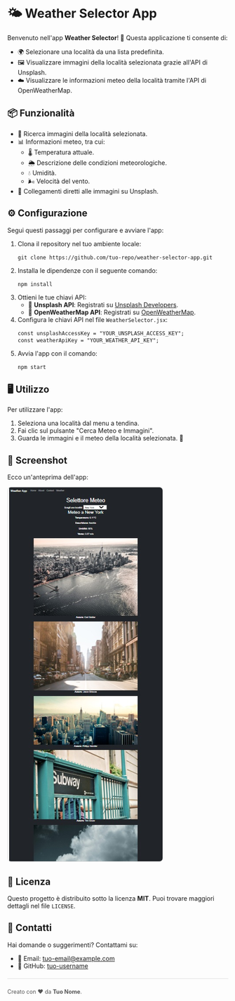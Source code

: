 <!DOCTYPE html>
<html lang="en">
<head>
  <meta charset="UTF-8">
  <meta name="viewport" content="width=device-width, initial-scale=1.0">
</head>
<body>
  <h1>🌤️ Weather Selector App</h1>
  <p>Benvenuto nell'app <strong>Weather Selector</strong>! 🚀 Questa applicazione ti consente di:</p>
  <ul>
    <li>🌍 Selezionare una località da una lista predefinita.</li>
    <li>🖼️ Visualizzare immagini della località selezionata grazie all'API di Unsplash.</li>
    <li>☁️ Visualizzare le informazioni meteo della località tramite l'API di OpenWeatherMap.</li>
  </ul>

  <h2>📦 Funzionalità</h2>
  <ul>
    <li>🔎 Ricerca immagini della località selezionata.</li>
    <li>📊 Informazioni meteo, tra cui:
      <ul>
        <li>🌡️ Temperatura attuale.</li>
        <li>🌦️ Descrizione delle condizioni meteorologiche.</li>
        <li>💧 Umidità.</li>
        <li>🌬️ Velocità del vento.</li>
      </ul>
    </li>
    <li>🔗 Collegamenti diretti alle immagini su Unsplash.</li>
  </ul>

  <h2>⚙️ Configurazione</h2>
  <p>Segui questi passaggi per configurare e avviare l'app:</p>
  <ol>
    <li>Clona il repository nel tuo ambiente locale:
      <pre><code>git clone https://github.com/tuo-repo/weather-selector-app.git</code></pre>
    </li>
    <li>Installa le dipendenze con il seguente comando:
      <pre><code>npm install</code></pre>
    </li>
    <li>Ottieni le tue chiavi API:
      <ul>
        <li>🔑 <strong>Unsplash API</strong>: Registrati su <a href="https://unsplash.com/developers" target="_blank">Unsplash Developers</a>.</li>
        <li>🔑 <strong>OpenWeatherMap API</strong>: Registrati su <a href="https://openweathermap.org/" target="_blank">OpenWeatherMap</a>.</li>
      </ul>
    </li>
    <li>Configura le chiavi API nel file <code>WeatherSelector.jsx</code>:
      <pre><code>const unsplashAccessKey = "YOUR_UNSPLASH_ACCESS_KEY";
const weatherApiKey = "YOUR_WEATHER_API_KEY";</code></pre>
    </li>
    <li>Avvia l'app con il comando:
      <pre><code>npm start</code></pre>
    </li>
  </ol>

  <h2>🖥️ Utilizzo</h2>
  <p>Per utilizzare l'app:</p>
  <ol>
    <li>Seleziona una località dal menu a tendina.</li>
    <li>Fai clic sul pulsante "Cerca Meteo e Immagini".</li>
    <li>Guarda le immagini e il meteo della località selezionata. 🌟</li>
  </ol>

  <h2>📸 Screenshot</h2>
  <p>Ecco un'anteprima dell'app:</p>
  <img src="./public/EpicMeteo.jpg" alt="Screenshot dell'app Weather Selector" style="max-width: 100%; border: 1px solid #ddd; border-radius: 8px;">

  <h2>📜 Licenza</h2>
  <p>Questo progetto è distribuito sotto la licenza <strong>MIT</strong>. Puoi trovare maggiori dettagli nel file <code>LICENSE</code>.</p>

  <h2>💬 Contatti</h2>
  <p>Hai domande o suggerimenti? Contattami su:</p>
  <ul>
    <li>📧 Email: <a href="mailto:tuo-email@example.com">tuo-email@example.com</a></li>
    <li>🐙 GitHub: <a href="https://github.com/tuo-username" target="_blank">tuo-username</a></li>
  </ul>

  <footer style="margin-top: 20px; border-top: 1px solid #ddd; padding-top: 10px; font-size: 0.9em; color: #555;">
    <p>Creato con ❤️ da <strong>Tuo Nome</strong>.</p>
  </footer>
</body>
</html>
